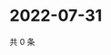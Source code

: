# 2022-07-31

共 0 条

<!-- BEGIN WEIBO -->
<!-- 最后更新时间 Sun Jul 31 2022 16:18:28 GMT+0800 (China Standard Time) -->

<!-- END WEIBO -->
